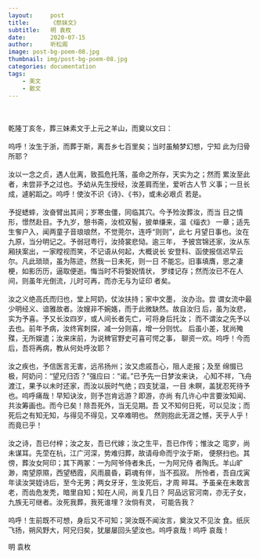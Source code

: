 ```yaml
---
layout:     post
title:      《祭妹文》
subtitle:   明 袁枚
date:       2020-07-15
author:     听松阁
image: post-bg-poem-08.jpg
thumbnail: img/post-bg-poem-08.jpg
categories: documentation
tags:
    - 美文
    - 散文
---
```

<br><br>
     乾隆丁亥冬，葬三妹素文于上元之羊山，而奠以文曰：
<br><br>
     呜呼！汝生于浙，而葬于斯，离吾乡七百里矣；当时虽觭梦幻想，宁知
此为归骨所耶？
<br><br>
     汝以一念之贞，遇人仳离，致孤危托落，虽命之所存，天实为之；然而
累汝至此者，未尝非予之过也。予幼从先生授经，汝差肩而坐，爱听古人节
义事；一旦长成，遽躬蹈之。呜呼！使汝不识《诗》、《书》，或未必艰贞
若是。
<br><br>
     予捉蟋蟀，汝奋臂出其间；岁寒虫僵，同临其穴。今予殓汝葬汝，而当
日之情形，憬然赴目。予九岁，憩书斋，汝梳双髻，披单缣来，温《缁衣》
一章；适先生奓户入，闻两童子音琅琅然，不觉莞尔，连呼“则则”，此七
月望日事也。汝在九原，当分明记之。予弱冠粤行，汝掎裳悲恸。逾三年，
予披宫锦还家，汝从东厢扶案出，一家瞠视而笑，不记语从何起，大概说长
安登科、函使报信迟早云尔。凡此琐琐，虽为陈迹，然我一日未死，则一日
不能忘。旧事填膺，思之凄梗，如影历历，逼取便逝。悔当时不将嫛婗情状，
罗缕记存；然而汝已不在人间，则虽年光倒流，儿时可再，而亦无与为证印
者矣。
<br><br>
     汝之义绝高氏而归也，堂上阿奶，仗汝扶持；家中文墨， 汝办治。尝
谓女流中最少明经义、谙雅故者。汝嫂非不婉嫕，而于此微缺然。故自汝归
后，虽为汝悲，实为予喜。予又长汝四岁，或人间长者先亡，可将身后托汝；
而不谓汝之先予以去也。前年予病，汝终宵刺探，减一分则喜，增一分则忧。
后虽小差，犹尚殗殜，无所娱遣；汝来床前，为说稗官野史可喜可愕之事，
聊资一欢。呜呼！今而后，吾将再病，教从何处呼汝耶？
<br><br>
     汝之疾也，予信医言无害，远吊扬州；汝又虑戚吾心，阻人走报；及至
绵惙已极，阿奶问：“望兄归否？”强应曰：“诺。”已予先一日梦汝来诀，
心知不祥，飞舟渡江，果予以未时还家，而汝以辰时气绝；四支犹温，一目
未瞑，盖犹忍死待予也。呜呼痛哉！早知诀汝，则予岂肯远游？即游，亦尚
有几许心中言要汝知闻、共汝筹画也。而今已矣！除吾死外，当无见期。吾
又不知何日死，可以见汝；而死后之有知无知，与得见不得见，又卒难明也。
然则抱此无涯之憾，天乎人乎！而竟已乎！
<br><br>
     汝之诗，吾已付梓；汝之友，吾已代嫁；汝之生平，吾已作传；惟汝之
窀穸，尚未谋耳。先茔在杭，江广河深，势难归葬，故请母命而宁汝于斯，
便祭扫也。其傍，葬汝女阿印；其下两冢：一为阿爷侍者朱氏，一为阿兄侍
者陶氏。羊山旷渺，南望原隰，西望栖霞，风雨晨昏，羁魂有伴，当不孤寂。
所怜者，吾自戊寅年读汝哭姪诗后，至今无男；两女牙牙，生汝死后，才周
晬耳。予虽亲在未敢言老，而齿危发秃，暗里自知；知在人间，尚复几日？
阿品远官河南，亦无子女，九族无可继者。汝死我葬，我死谁埋？汝倘有灵，
可能告我？
<br><br>
     呜呼！生前既不可想，身后又不可知；哭汝既不闻汝言，奠汝又不见汝
食。纸灰飞扬，朔风野大，阿兄归矣，犹屡屡回头望汝也。呜呼哀哉！呜呼
哀哉！


明 袁枚